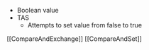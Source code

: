


* Boolean value
* TAS
	* Attempts to set value from false to true



 [[CompareAndExchange]]
[[CompareAndSet]]

